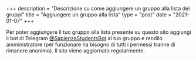 +++
description = "Descrizione su come aggiungere un gruppo alla lista dei gruppi"
title = "Aggiungere un gruppo alla lista"
type = "post"
date = "2021-01-07"
+++

Per poter aggiungere il tuo gruppo alla lista presente su questo sito
aggiungi il bot di Telegram [@SapienzaStudentsBot](https://t.me/SapienzaStudentsBot)
al tuo gruppo e rendilo amministratore (per funzionare ha bisogno di tutti i
permessi tranne di rimanere anonimo). Il sito viene aggiornato regolarmente.

